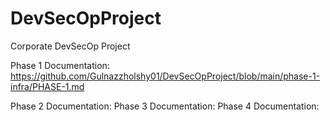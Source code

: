 # DevSecOpProject
Corporate DevSecOp Project 

Phase 1 Documentation: https://github.com/Gulnazzholshy01/DevSecOpProject/blob/main/phase-1-infra/PHASE-1.md

Phase 2 Documentation: 
Phase 3 Documentation: 
Phase 4 Documentation: 